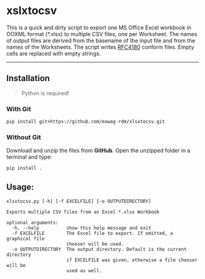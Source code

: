 # xslxtocsv

This is a quick and dirty script to export one MS Office Excel
workbook in OOXML format (*.xlsx) to multiple CSV files, one per
Worksheet.  The names of output files are derived from the basename of
the input file and from the names of the Worksheets.  The script
writes [RFC4180](https://tools.ietf.org/html/rfc4180) conform
files. Empty cells are replaced with empty strings.

----------------------

## Installation

> Python is required!

### With Git
```bash
pip install git+https://github.com/eawag-rdm/xlsxtocsv.git
```

### Without Git
Download and unzip the files from **GitHub**. Open the unzipped folder in a terminal and type:

```bash
pip install .
```

## Usage:
    xlsxtocsv.py [-h] [-f EXCELFILE] [-o OUTPUTDIRECTORY]
    
    Exports multiple CSV files from an Excel *.xlsx Workbook
    
    optional arguments:
      -h, --help          show this help message and exit
      -f EXCELFILE        The Excel file to export. If omitted, a graphical file
                          chooser will be used.
      -o OUTPUTDIRECTORY  The output directory. Default is the current directory
                          if EXCELFILE was given, otherwise a file chooser will be
                          used as well.
  

